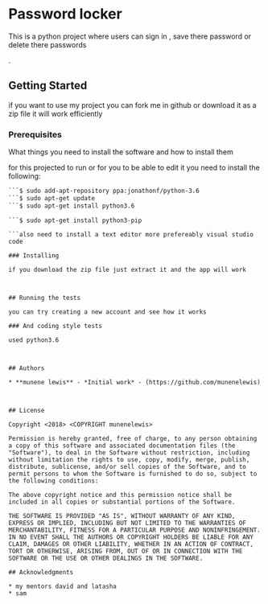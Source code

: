 # Password locker

This is a python project where users can sign in , save there password  or delete there passwords

.

## Getting Started

if you want to use my project you can fork me in github or download it as a zip file it will work efficiently

### Prerequisites

What things you need to install the software and how to install them

for this projected to run or for you to be able to edit it you need to install the following:

```python3.6 -> to get the latest npm install it using nvm by running the following commands
```$ sudo add-apt-repository ppa:jonathonf/python-3.6
```$ sudo apt-get update
```$ sudo apt-get install python3.6
```
``` you also need angular pip
```$ sudo apt-get install python3-pip 

```also need to install a text editor more prefereably visual studio code

### Installing

if you download the zip file just extract it and the app will work



## Running the tests

you can try creating a new account and see how it works 

### And coding style tests

used python3.6 



## Authors

* **munene lewis** - *Initial work* - (https://github.com/munenelewis)



## License

Copyright <2018> <COPYRIGHT munenelewis>

Permission is hereby granted, free of charge, to any person obtaining a copy of this software and associated documentation files (the "Software"), to deal in the Software without restriction, including without limitation the rights to use, copy, modify, merge, publish, distribute, sublicense, and/or sell copies of the Software, and to permit persons to whom the Software is furnished to do so, subject to the following conditions:

The above copyright notice and this permission notice shall be included in all copies or substantial portions of the Software.

THE SOFTWARE IS PROVIDED "AS IS", WITHOUT WARRANTY OF ANY KIND, EXPRESS OR IMPLIED, INCLUDING BUT NOT LIMITED TO THE WARRANTIES OF MERCHANTABILITY, FITNESS FOR A PARTICULAR PURPOSE AND NONINFRINGEMENT. IN NO EVENT SHALL THE AUTHORS OR COPYRIGHT HOLDERS BE LIABLE FOR ANY CLAIM, DAMAGES OR OTHER LIABILITY, WHETHER IN AN ACTION OF CONTRACT, TORT OR OTHERWISE, ARISING FROM, OUT OF OR IN CONNECTION WITH THE SOFTWARE OR THE USE OR OTHER DEALINGS IN THE SOFTWARE.

## Acknowledgments

* my mentors david and latasha
* sam

